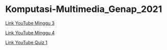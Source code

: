# Komputasi-Multimedia_Genap_2021

[Link YouTube Minggu 3](https://www.youtube.com/watch?v=S75dso2eUKo&t=116s)

[Link YouTube Minggu 4](https://youtu.be/DUMjLFI18ng)

[Link YouTube Quiz 1](https://youtu.be/bAck6UMrmWY)